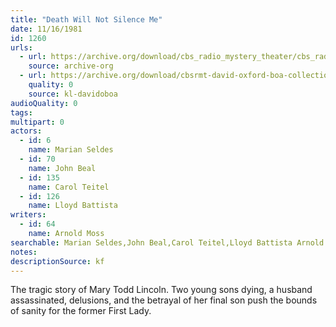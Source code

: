 ```yaml
---
title: "Death Will Not Silence Me"
date: 11/16/1981
id: 1260
urls: 
  - url: https://archive.org/download/cbs_radio_mystery_theater/cbs_radio_mystery_theater-1251-1300.zip/cbs_radio_mystery_theater-1251-1300%2Fcbsrmt_1260_the_death_will_not_silence_me.mp3
    source: archive-org
  - url: https://archive.org/download/cbsrmt-david-oxford-boa-collection/CBSRMT-811116-1260-Death-Will-Not-Silence-Me-(24-22)-[2007]-{BoA}.mp3
    quality: 0
    source: kl-davidoboa
audioQuality: 0
tags: 
multipart: 0
actors:  
  - id: 6
    name: Marian Seldes  
  - id: 70
    name: John Beal  
  - id: 135
    name: Carol Teitel  
  - id: 126
    name: Lloyd Battista
writers:  
  - id: 64
    name: Arnold Moss
searchable: Marian Seldes,John Beal,Carol Teitel,Lloyd Battista Arnold Moss
notes: 
descriptionSource: kf
---
```

The tragic story of Mary Todd Lincoln. Two young sons dying, a husband assassinated, delusions, and the betrayal of her final son push the bounds of sanity for the former First Lady.